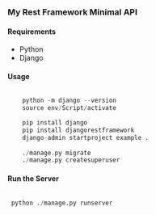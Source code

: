 ### My Rest Framework Minimal API 

#### Requirements
* Python 
* Django 

#### Usage
~~~python

    python -m django --version
    source env/Script/activate

    pip install django
    pip install djangorestframework
    django-admin startproject example .
    
    ./manage.py migrate
    ./manage.py createsuperuser

~~~

#### Run the Server
~~~python
 
 python ./manage.py runserver
 
 ~~~


